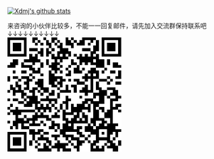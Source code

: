 
[![Xdmj's github stats](https://github-readme-stats.vercel.app/api?username=xuedingmiaojun&theme=cobalt)](https://github.com/anuraghazra/github-readme-stats)

来咨询的小伙伴比较多，不能一一回复邮件，请先加入交流群保持联系吧  
↓↓↓↓↓↓↓↓↓↓  
![交流群](/qun.png)

<!--
**xuedingmiaojun/xuedingmiaojun** is a ✨ _special_ ✨ repository because its `README.md` (this file) appears on your GitHub profile.

Here are some ideas to get you started:

- 🔭 I’m currently working on ...
- 🌱 I’m currently learning ...
- 👯 I’m looking to collaborate on ...
- 🤔 I’m looking for help with ...
- 💬 Ask me about ...
- 📫 How to reach me: ...
- 😄 Pronouns: ...
- ⚡ Fun fact: ...
-->
